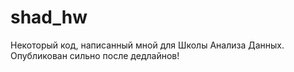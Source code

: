 # shad_hw
Некоторый код, написанный мной для Школы Анализа Данных. Опубликован сильно после дедлайнов!
